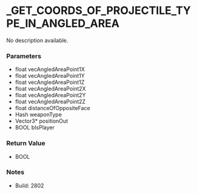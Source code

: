 # _GET_COORDS_OF_PROJECTILE_TYPE_IN_ANGLED_AREA

No description available.

### Parameters
* float vecAngledAreaPoint1X
* float vecAngledAreaPoint1Y
* float vecAngledAreaPoint1Z
* float vecAngledAreaPoint2X
* float vecAngledAreaPoint2Y
* float vecAngledAreaPoint2Z
* float distanceOfOppositeFace
* Hash weaponType
* Vector3* positionOut
* BOOL bIsPlayer

### Return Value
* BOOL

### Notes
* Build: 2802

